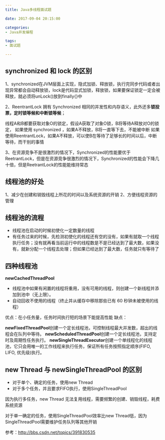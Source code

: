 ```yaml
---
title: Java多线程面试题

date: 2017-09-04 20:15:00

categories:
- Java并发编程

tags:
- 面试题

---
```

## synchronized 和 lock 的区别

1、synchronized在JVM层面上实现，隐式加锁、释放锁，执行完同步代码或者出现异常都会自动释放锁，lock是代码显式加锁，释放锁，如果要保证锁定一定会被释放，就必须将unLock()放到finally{}中

2、ReentrantLock 拥有 Synchronized 相同的并发性和内存语义，此外还多**锁投票，定时锁等候和中断锁等候**；

  线程A和B都要获取对象O的锁定，假设A获取了对象O锁，B将等待A释放对O的锁定，
  如果使用 synchronized ，如果A不释放，B将一直等下去，不能被中断
  如果 使用ReentrantLock，如果A不释放，可以使B在等待了足够长的时间以后，中断等待，而干别的事情

3、在资源竞争不是很激烈的情况下，Synchronized的性能要优于ReetrantLock，但是在资源竞争很激烈的情况下，Synchronized的性能会下降几十倍，但是ReetrantLock的性能能维持常态

## 线程池的好处

1、减少在创建和销毁线程上所花的时间以及系统资源的开销
2、方便线程资源的管理

## 线程池的流程

* 线程池在启动的时候初使化一定数量的线程
* 有任务过来的时候，先检测初使化的线程还有空的没有，如果有就取一个线程执行任务；没有就再看当前运行中的线程数是不是已经达到了最大数，如果没有，就新分配一个线程去处理；但如果已经达到了最大数，任务就只有等待了

## 四种线程池

**newCachedThreadPool** 

* 线程池中如果有闲置的线程将重用，没有可用的线程，则创建一个新线程并添加到池中（无上限）。
* 自动回收不使用的线程（终止并从缓存中移除那些已有 60 秒钟未被使用的线程）

优点：在小任务量，任务时间执行短的场景下能提高性能
缺点：


**newFixedThreadPool**创建一个定长线程池，可控制线程最大并发数，超出的线程会在队列中等待。
**newScheduledThreadPool**创建一个定长线程池，支持定时及周期性任务执行。
**newSingleThreadExecutor**创建一个单线程化的线程池，它只会用唯一的工作线程来执行任务，保证所有任务按照指定顺序(FIFO, LIFO, 优先级)执行。

## new Thread 与 newSingleThreadPool 的区别

* 对于单个、确定的任务，使用new Thread
* 对于多个任务，并且要求FIFO执行，使用SingleThreadPool

因为执行多任务，new Thread 无法复用线程，需要频繁的创建、销毁线程，耗费系统资源

对于单一确定的任务，使用SingleThreadPool效率比new Thread低，因为SingleThreadPool需要维护任务队列等其他开销

参考：http://bbs.csdn.net/topics/391830535
